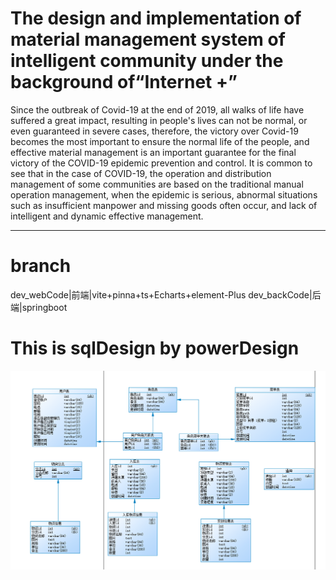 # The design and implementation of material management system of intelligent community under the background of“Internet +”
  Since the outbreak of Covid-19 at the end of 2019, all walks of life have suffered a great impact, resulting in people's lives can not be normal, or even guaranteed in severe cases, therefore, the victory over Covid-19 becomes the most important to ensure the normal life of the people, and effective material management is an important guarantee for the final victory of the COVID-19 epidemic prevention and control.
  It is common to see that in the case of COVID-19, the operation and distribution management of some communities are based on the traditional manual operation management, when the epidemic is serious, abnormal situations such as insufficient manpower and missing goods often occur, and lack of intelligent and dynamic effective management.
  
***
# branch
dev_webCode|前端|vite+pinna+ts+Echarts+element-Plus
dev_backCode|后端|springboot

# This is sqlDesign by powerDesign

![sqlDesign](https://github.com/Tiemoremilk/graProject/blob/main/imges/sqlDesign.png)

